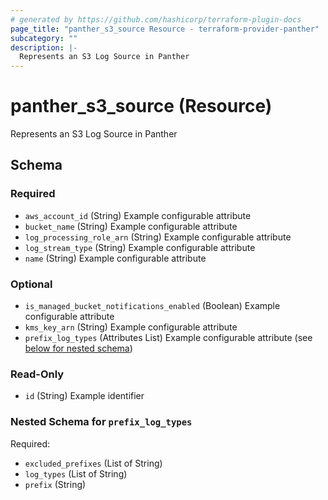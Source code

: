 ```yaml
---
# generated by https://github.com/hashicorp/terraform-plugin-docs
page_title: "panther_s3_source Resource - terraform-provider-panther"
subcategory: ""
description: |-
  Represents an S3 Log Source in Panther
---
```


# panther_s3_source (Resource)

Represents an S3 Log Source in Panther



<!-- schema generated by tfplugindocs -->
## Schema

### Required

- `aws_account_id` (String) Example configurable attribute
- `bucket_name` (String) Example configurable attribute
- `log_processing_role_arn` (String) Example configurable attribute
- `log_stream_type` (String) Example configurable attribute
- `name` (String) Example configurable attribute

### Optional

- `is_managed_bucket_notifications_enabled` (Boolean) Example configurable attribute
- `kms_key_arn` (String) Example configurable attribute
- `prefix_log_types` (Attributes List) Example configurable attribute (see [below for nested schema](#nestedatt--prefix_log_types))

### Read-Only

- `id` (String) Example identifier

<a id="nestedatt--prefix_log_types"></a>
### Nested Schema for `prefix_log_types`

Required:

- `excluded_prefixes` (List of String)
- `log_types` (List of String)
- `prefix` (String)
